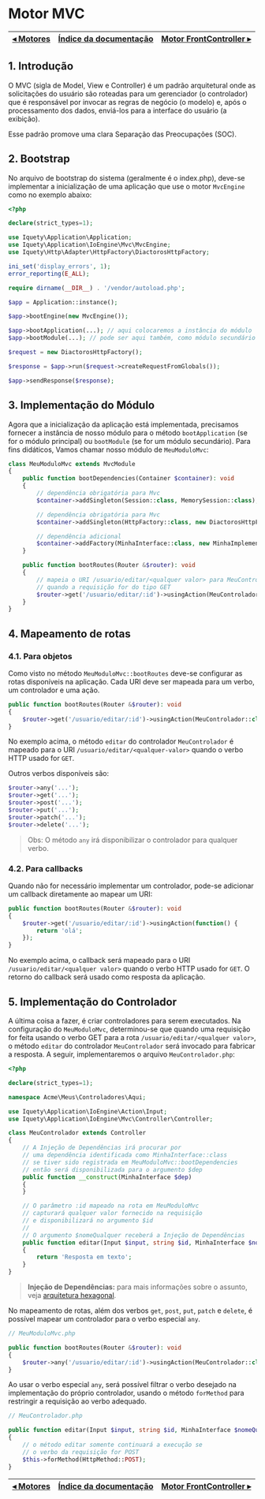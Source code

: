 # Motor MVC

[◂ Motores](04-motores.md) | [Índice da documentação](indice.md) | [Motor FrontController ▸](06-motor-fc.md)
-- | -- | --

## 1. Introdução

O MVC (sigla de Model, View e Controller) é um padrão arquitetural onde as
solicitações do usuário são roteadas para um gerenciador (o controlador) que é
responsável por invocar as regras de negócio (o modelo) e, após o processamento
dos dados, enviá-los para a interface do usuário (a exibição).

Esse padrão promove uma clara Separação das Preocupações (SOC).

## 2. Bootstrap

No arquivo de bootstrap do sistema (geralmente é o index.php), deve-se implementar
a inicialização de uma aplicação que use o motor `MvcEngine` como no exemplo abaixo:

```php
<?php

declare(strict_types=1);

use Iquety\Application\Application;
use Iquety\Application\IoEngine\Mvc\MvcEngine;
use Iquety\Http\Adapter\HttpFactory\DiactorosHttpFactory;

ini_set('display_errors', 1);
error_reporting(E_ALL);

require dirname(__DIR__) . '/vendor/autoload.php';

$app = Application::instance();

$app->bootEngine(new MvcEngine());

$app->bootApplication(...); // aqui colocaremos a instância do módulo
$app->bootModule(...); // pode ser aqui também, como módulo secundário

$request = new DiactorosHttpFactory();

$response = $app->run($request->createRequestFromGlobals());

$app->sendResponse($response);
```

## 3. Implementação do Módulo

Agora que a inicialização da aplicação está implementada, precisamos fornecer a
instância de nosso módulo para o método `bootApplication` (se for o módulo principal)
ou `bootModule` (se for um módulo secundário). Para fins didáticos, Vamos chamar
nosso módulo de `MeuModuloMvc`:

```php
class MeuModuloMvc extends MvcModule
{
    public function bootDependencies(Container $container): void
    {
        // dependência obrigatória para Mvc
        $container->addSingleton(Session::class, MemorySession::class);

        // dependência obrigatória para Mvc
        $container->addSingleton(HttpFactory::class, new DiactorosHttpFactory());

        // dependência adicional
        $container->addFactory(MinhaInterface::class, new MinhaImplementacao());
    }

    public function bootRoutes(Router &$router): void
    {
        // mapeia o URI /usuario/editar/<qualquer valor> para MeuControlador
        // quando a requisição for do tipo GET
        $router->get('/usuario/editar/:id')->usingAction(MeuControlador::class, 'editar');
    }
}
```

## 4. Mapeamento de rotas

### 4.1. Para objetos

Como visto no método `MeuModuloMvc::bootRoutes` deve-se configurar as rotas
disponíveis na aplicação. Cada URI deve ser mapeada para um verbo, um controlador e uma ação.

```php
public function bootRoutes(Router &$router): void
{
    $router->get('/usuario/editar/:id')->usingAction(MeuControlador::class, 'editar');
}
```

No exemplo acima, o método `editar` do controlador `MeuControlador` é mapeado para
o URI `/usuario/editar/<qualquer-valor>` quando o verbo HTTP usado for `GET`.

Outros verbos disponíveis são:

```php
$router->any('...');
$router->get('...');
$router->post('...');
$router->put('...');
$router->patch('...');
$router->delete('...');
```

> Obs: O método `any` irá disponibilizar o controlador para qualquer verbo.

### 4.2. Para callbacks

Quando não for necessário implementar um controlador, pode-se adicionar um
callback diretamente ao mapear um URI:

```php
public function bootRoutes(Router &$router): void
{
    $router->get('/usuario/editar/:id')->usingAction(function() {
        return 'olá';
    });
}
```

No exemplo acima, o callback será mapeado para o URI `/usuario/editar/<qualquer valor>`
quando o verbo HTTP usado for `GET`. O retorno do callback será usado como
resposta da aplicação.

## 5. Implementação do Controlador

A última coisa a fazer, é criar controladores para serem executados. Na configuração
do `MeuModuloMvc`, determinou-se que quando uma requisição for feita usando o verbo GET
para a rota `/usuario/editar/<qualquer valor>`, o método `editar` do controlador
`MeuControlador` será invocado para fabricar a resposta. A seguir, implementaremos
o arquivo `MeuControlador.php`:

```php
<?php

declare(strict_types=1);

namespace Acme\Meus\Controladores\Aqui;

use Iquety\Application\IoEngine\Action\Input;
use Iquety\Application\IoEngine\Mvc\Controller\Controller;

class MeuControlador extends Controller
{
    // A Injeção de Dependências irá procurar por 
    // uma dependência identificada como MinhaInterface::class
    // se tiver sido registrada em MeuModuloMvc::bootDependencies
    // então será disponibilizada para o argumento $dep
    public function __construct(MinhaInterface $dep)
    {
    }

    // O parâmetro :id mapeado na rota em MeuModuloMvc 
    // capturará qualquer valor fornecido na requisição 
    // e disponibilizará no argumento $id
    //
    // O argumento $nomeQualquer receberá a Injeção de Dependências
    public function editar(Input $input, string $id, MinhaInterface $nomeQualquer): string
    {
        return 'Resposta em texto';
    }
}
```

> **Injeção de Dependências:** para mais informações sobre o assunto, veja [arquitetura hexagonal](08-arquitetura-hexagonal.md).

No mapeamento de rotas, além dos verbos `get`, `post`, `put`, `patch` e `delete`,
é possível mapear um controlador para o verbo especial `any`.

```php
// MeuModuloMvc.php

public function bootRoutes(Router &$router): void
{
    $router->any('/usuario/editar/:id')->usingAction(MeuControlador::class, 'editar');
}
```

Ao usar o verbo especial `any`, será possível filtrar o verbo desejado na
implementação do próprio controlador, usando o método `forMethod` para restringir
a requisição ao verbo adequado.

```php
// MeuControlador.php

public function editar(Input $input, string $id, MinhaInterface $nomeQualquer): string
{
    // o método editar somente continuará a execução se 
    // o verbo da requisição for POST
    $this->forMethod(HttpMethod::POST);
}
```

[◂ Motores](04-motores.md) | [Índice da documentação](indice.md) | [Motor FrontController ▸](06-motor-fc.md)
-- | -- | --
